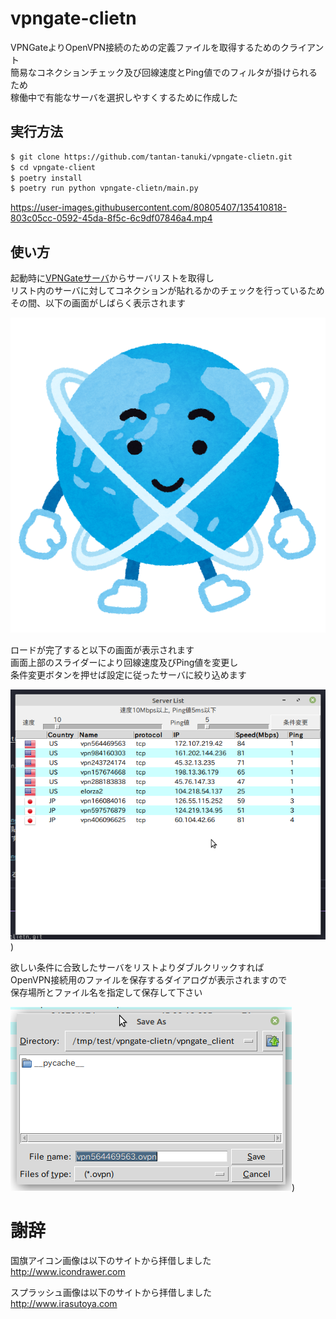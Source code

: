 # vpngate-clietn

VPNGateよりOpenVPN接続のための定義ファイルを取得するためのクライアント  
簡易なコネクションチェック及び回線速度とPing値でのフィルタが掛けられるため  
稼働中で有能なサーバを選択しやすくするために作成した

## 実行方法

```bash
$ git clone https://github.com/tantan-tanuki/vpngate-clietn.git
$ cd vpngate-client
$ poetry install
$ poetry run python vpngate-clietn/main.py
```

https://user-images.githubusercontent.com/80805407/135410818-803c05cc-0592-45da-8f5c-6c9df07846a4.mp4

## 使い方

起動時に[VPNGateサーバ](https://www.vpngate.net/ja/)からサーバリストを取得し  
リスト内のサーバに対してコネクションが貼れるかのチェックを行っているため  
その間、以下の画面がしばらく表示されます

![スプラッシュ画像](resources/splash.png)

ロードが完了すると以下の画面が表示されます  
画面上部のスライダーにより回線速度及びPing値を変更し  
条件変更ボタンを押せば設定に従ったサーバに絞り込めます

![リスト画面](doc/Screenshot_1.png))

欲しい条件に合致したサーバをリストよりダブルクリックすれば  
OpenVPN接続用のファイルを保存するダイアログが表示されますので  
保存場所とファイル名を指定して保存して下さい

![ダイアログ画面](doc/Screenshot_2.png))

# 謝辞

国旗アイコン画像は以下のサイトから拝借しました  
http://www.icondrawer.com

スプラッシュ画像は以下のサイトから拝借しました  
http://www.irasutoya.com
